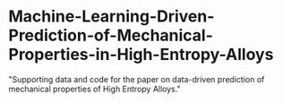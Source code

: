 # Machine-Learning-Driven-Prediction-of-Mechanical-Properties-in-High-Entropy-Alloys
"Supporting data and code for the paper on data-driven prediction of mechanical properties of High Entropy Alloys."
